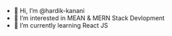 - 👋 Hi, I’m @hardik-kanani
- 👀 I’m interested in MEAN & MERN Stack Devlopment
- 🌱 I’m currently learning React JS


<!---
hardik-kanani/hardik-kanani is a ✨ special ✨ repository because its `README.md` (this file) appears on your GitHub profile.
You can click the Preview link to take a look at your changes.
--->
